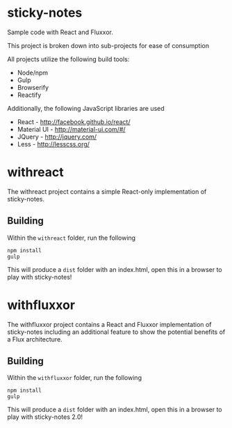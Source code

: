 sticky-notes
============

Sample code with React and Fluxxor.

This project is broken down into sub-projects for ease of consumption

All projects utilize the following build tools:

* Node/npm
* Gulp
* Browserify
* Reactify

Additionally, the following JavaScript libraries are used

* React - http://facebook.github.io/react/
* Material UI - http://material-ui.com/#/
* JQuery - http://jquery.com/
* Less - http://lesscss.org/

# withreact

The withreact project contains a simple React-only implementation of sticky-notes.

## Building

Within the `withreact` folder, run the following

```
npm install
gulp
```

This will produce a `dist` folder with an index.html, open this in a browser to play with sticky-notes!

# withfluxxor

The withfluxxor project contains a React and Fluxxor implementation of sticky-notes including an additional
feature to show the potential benefits of a Flux architecture.

## Building

Within the `withfluxxor` folder, run the following

```
npm install
gulp
```

This will produce a `dist` folder with an index.html, open this in a browser to play with sticky-notes 2.0!
